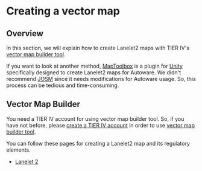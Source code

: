 # Creating a vector map

## Overview

In this section, we will explain how to create Lanelet2 maps with TIER IV's [vector map builder tool](https://tools.tier4.jp/feature/vector_map_builder_ll2/).

If you want to look at another method,
[MapToolbox](https://github.com/autocore-ai/MapToolbox) is a plugin for [Unity](https://unity.com/) specifically designed to create Lanelet2 maps for Autoware.
We didn't recommend [JOSM](https://josm.openstreetmap.de/) since it needs modifications for Autoware usage.
So, this process can be tedious and time-consuming.

## Vector Map Builder

You need a TIER IV account for using vector map builder tool.
So, if you have not before, please [create a TIER IV account](https://account.tier4.jp/registration?return_to=/oidc/login?login_challenge=81c846efae994bf8a79dac0aab6b8875)
in order to use [vector map builder tool](https://tools.tier4.jp/feature/vector_map_builder_ll2/).

You can follow these pages for creating a Lanelet2 map and its regulatory elements.

- [Lanelet 2](./lanelet2)
